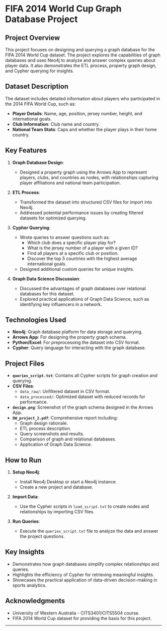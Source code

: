# FIFA 2014 World Cup Graph Database Project

## Project Overview
This project focuses on designing and querying a graph database for the FIFA 2014 World Cup dataset. The project explores the capabilities of graph databases and uses Neo4j to analyze and answer complex queries about player data. It also demonstrates the ETL process, property graph design, and Cypher querying for insights.

## Dataset Description
The dataset includes detailed information about players who participated in the 2014 FIFA World Cup, such as:
- **Player Details**: Name, age, position, jersey number, height, and international goals.
- **Club Information**: Club name and country.
- **National Team Stats**: Caps and whether the player plays in their home country.

## Key Features
1. **Graph Database Design**:
   - Designed a property graph using the Arrows App to represent players, clubs, and countries as nodes, with relationships capturing player affiliations and national team participation.

2. **ETL Process**:
   - Transformed the dataset into structured CSV files for import into Neo4j.
   - Addressed potential performance issues by creating filtered datasets for optimized querying.

3. **Cypher Querying**:
   - Wrote queries to answer questions such as:
     - Which club does a specific player play for?
     - What is the jersey number of a player with a given ID?
     - Find all players at a specific club or position.
     - Discover the top 5 countries with the highest average international goals.
   - Designed additional custom queries for unique insights.

4. **Graph Data Science Discussion**:
   - Discussed the advantages of graph databases over relational databases for this dataset.
   - Explored practical applications of Graph Data Science, such as identifying key influencers in a network.

## Technologies Used
- **Neo4j**: Graph database platform for data storage and querying.
- **Arrows App**: For designing the property graph schema.
- **Python/Excel**: For preprocessing the dataset into CSV format.
- **Cypher**: Query language for interacting with the graph database.

## Project Files
- **`queries_script.txt`**: Contains all Cypher scripts for graph creation and querying.
- **CSV Files**:
  - `data_raw/`: Unfiltered dataset in CSV format.
  - `data_processed/`: Optimized dataset with reduced records for performance.
- **`design.png`**: Screenshot of the graph schema designed in the Arrows App.
- **`DW_project_2.pdf`**: Comprehensive report including:
  - Graph design rationale.
  - ETL process description.
  - Query screenshots and results.
  - Comparison of graph and relational databases.
  - Application of Graph Data Science.


## How to Run
1. **Setup Neo4j**:
   - Install Neo4j Desktop or start a Neo4j instance.
   - Create a new project and database.

2. **Import Data**:
   - Use the Cypher scripts in `load_script.txt` to create nodes and relationships by importing CSV files.

3. **Run Queries**:
   - Execute the `queries_script.txt` file to analyze the data and answer the project questions.

## Key Insights
- Demonstrates how graph databases simplify complex relationships and queries.
- Highlights the efficiency of Cypher for retrieving meaningful insights.
- Showcases the practical application of data-driven decision-making in sports analytics.

## Acknowledgments
- University of Western Australia - CITS3401/CITS5504 course.
- FIFA 2014 World Cup dataset for providing the basis for this project.

---
